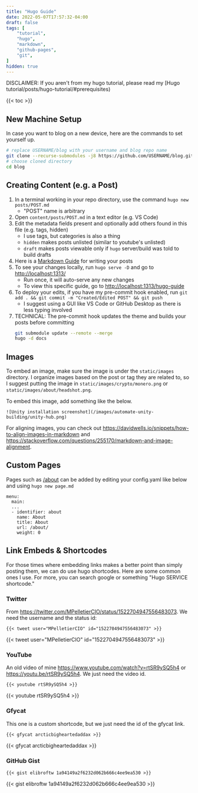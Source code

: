 ```yaml
---
title: "Hugo Guide"
date: 2022-05-07T17:57:32-04:00
draft: false
tags: [
    "tutorial",
    "hugo",
    "markdown",
    "github-pages",
    "git",
]
hidden: true
---
```


DISCLAIMER: If you aren't from my hugo tutorial, please read my [Hugo tutorial/posts/hugo-tutorial/#prerequisites)

<!-- table of contents -->

{{< toc >}}

## New Machine Setup

In case you want to blog on a new device, here are the commands to set yourself up.

```bash
# replace USERNAME/blog with your username and blog repo name
git clone --recurse-submodules -j8 https://github.com/USERNAME/blog.git
# choose cloned directory
cd blog
```

## Creating Content (e.g. a Post)

1. In a terminal working in your repo directory, use the command `hugo new posts/POST.md`
    - "POST" name is arbitrary
2. Open `content/posts/POST.md` in a text editor (e.g. VS Code)
3. Edit the metadata fields present and optionally add others found in this file (e.g. tags, hidden)
    - I use tags, but categories is also a thing
    - `hidden` makes posts unlisted (similar to youtube's unlisted)
    - `draft` makes posts viewable only if `hugo` server/build was told to build drafts
4. Here is a [Markdown Guide](https://www.markdownguide.org/basic-syntax/) for writing your posts
5. To see your changes locally, run `hugo serve -D` and go to [http://localhost:1313/](http://localhost:1313/)
    - Run once, it will auto-serve any new changes
    - To view this specific guide, go to [http://localhost:1313/hugo-guide](http://localhost:1313/hugo-guide)
6. To deploy your edits, if you have my pre-commit hook enabled, run `git add . && git commit -m "Created/Edited POST" && git push`
    - I suggest using a GUI like VS Code or GitHub Desktop as there is less typing involved
7. TECHNICAL: The pre-commit hook updates the theme and builds your posts before committing
    ```bash
    git submodule update --remote --merge
    hugo -d docs
    ```

## Images

To embed an image, make sure the image is under the `static/images` directory. I organize images based on the post or tag they
are related to, so I suggest putting the image in `static/images/crypto/monero.png` or `static/images/about/headshot.png`.

To embed this image, add something like the below.

```.
![Unity installation screenshot](/images/automate-unity-building/unity-hub.png)
```

For aligning images, you can check out https://davidwells.io/snippets/how-to-align-images-in-markdown and https://stackoverflow.com/questions/255170/markdown-and-image-alignment.

## Custom Pages

Pages such as [/about](/about) can be added by editing your config.yaml like below and using `hugo new page.md`

```.
menu:
  main:
  ...
  - identifier: about
    name: About
    title: About
    url: /about/
    weight: 0
```

## Link Embeds & Shortcodes

For those times where embedding links makes a better point than simply posting them, we can do use hugo shortcodes.
Here are some common ones I use. For more, you can search google or something "Hugo SERVICE shortcode."

### Twitter

From https://twitter.com/MPelletierCIO/status/1522704947556483073.
We need the username and the status id:

```.
{{< tweet user="MPelletierCIO" id="1522704947556483073" >}}
```

{{< tweet user="MPelletierCIO" id="1522704947556483073" >}}

### YouTube

An old video of mine https://www.youtube.com/watch?v=rtSR9ySQ5h4 or https://youtu.be/rtSR9ySQ5h4.
We just need the video id.

```.
{{< youtube rtSR9ySQ5h4 >}}
```

{{< youtube rtSR9ySQ5h4 >}}

### Gfycat

This one is a custom shortcode, but we just need the id of the gfycat link.

```.
{{< gfycat arcticbigheartedaddax >}}
```

{{< gfycat arcticbigheartedaddax >}}

### GitHub Gist

```.
{{< gist elibroftw 1a94149a2f6232d062b666c4ee9ea530 >}}
```

{{< gist elibroftw 1a94149a2f6232d062b666c4ee9ea530 >}}
